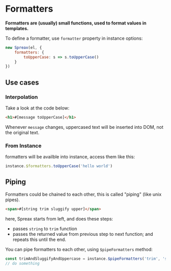 # Formatters
**Formatters are (usually) small functions, used to format values in templates.**

To define a formatter, use `formatter` property in instance options:
```js
new Spreax(el, {
	formatters: {
		toUpperCase: s => s.toUpperCase()
	}
})
```
## Use cases
### Interpolation
Take a look at the code below:
```html
<h1>#[message toUpperCase]</h1>
```
Whenever `message` changes, uppercased text will be inserted into DOM, not the original text.
### From Instance
formatters will be availble into instance, access them like this:
```js
instance.$formatters.toUpperCase('hello world')
```
## Piping
Formatters could be chained to each other, this is called "piping" (like unix pipes). 
```html
<span>#[string trim sluggify upper]</span>
```
here, Spreax starts from left, and does these steps:
- passes `string` to `trim` function
- passes the returned value from previous step to next function; and repeats this until the end.

You can pipe formatters to each other, using `$pipeFormatters` method:
```js
const trimAndSluggifyAndUppercase = instance.$pipeFormatters('trim', 'slugify', 'upper');
// do something 
```